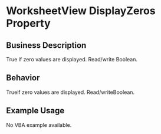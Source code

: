 # WorksheetView DisplayZeros Property

## Business Description
True if zero values are displayed. Read/write Boolean.

## Behavior
Trueif zero values are displayed. Read/writeBoolean.

## Example Usage
No VBA example available.
